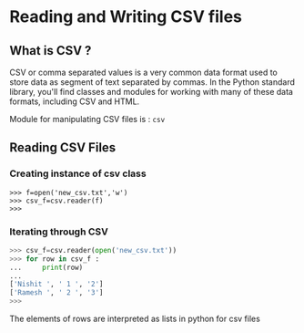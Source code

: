 <h1> Reading and Writing CSV files </h1>

<h2> What is CSV ?</h2>

CSV or comma separated values is a very common data format used to store data
as segment of text separated by commas.
In the Python standard library, you'll find classes and modules for
working with many of these data formats, including CSV and HTML. 

Module for manipulating CSV files is : `csv`

<h2> Reading CSV Files </h2>

<h3> Creating instance of csv class </h3>

```python3
>>> f=open('new_csv.txt','w')
>>> csv_f=csv.reader(f)
>>> 
```

<h3> Iterating through CSV </h3>

```python
>>> csv_f=csv.reader(open('new_csv.txt'))
>>> for row in csv_f :
...     print(row)
... 
['Nishit ', ' 1 ', '2']
['Ramesh ', ' 2 ', '3']
>>> 
```
The elements of rows are interpreted as lists in python for csv files




